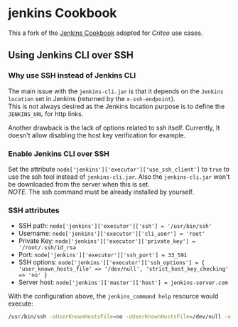 # jenkins Cookbook

This a fork of the [Jenkins Cookbook](https://github.com/sous-chefs/jenkins) adapted for *Criteo* use cases.

## Using Jenkins CLI over SSH

### Why use SSH instead of Jenkins CLI

The main issue with the `jenkins-cli.jar` is that it depends on the `Jenkins location` set in Jenkins (returned by the `x-ssh-endpoint`).\
This is not always desired as the Jenkins location purpose is to define the `JENKINS_URL` for http links.

Another drawback is the lack of options related to ssh itself. Currently, It doesn't allow disabling the host key verification for example.

### Enable Jenkins CLI over SSH

Set the attribute `node['jenkins']['executor']['use_ssh_client']` to `true` to use the ssh tool instead of `jenkins-cli.jar`. Also the `jenkins-cli.jar` won't be downloaded from the server when this is set.\
*NOTE.* The ssh command must be already installed by yourself.

### SSH attributes

- SSH path: `node['jenkins']['executor']['ssh'] = '/usr/bin/ssh'`
- Username: `node['jenkins']['executor']['cli_user'] = 'root'`
- Private Key: `node['jenkins']['executor']['private_key'] = '/root/.ssh/id_rsa`
- Port: `node['jenkins']['executor']['ssh_port'] = 33_591`
- SSH options: `node['jenkins']['executor']['ssh_options'] = { 'user_known_hosts_file' => '/dev/null', 'strict_host_key_checking' => 'no' }`
- Server host: `node['jenkins']['master']['host'] = jenkins-server.com`

With the configuration above, the `jenkins_command help` resource would execute:

```bash
/usr/bin/ssh -oUserKnownHostsFile=no -oUserKnownHostsFile=/dev/null -u root -i /root/.ssh/id_rsa -p 33591 jenkins-server.com help
```

